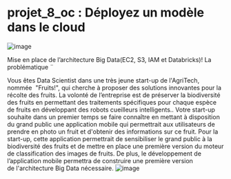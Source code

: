 # projet_8_oc : Déployez un modèle dans le cloud
![image](https://user-images.githubusercontent.com/7722696/174265729-27026244-0f35-4516-8471-8a676566b3c6.png)

Mise en place de l’architecture Big Data(EC2, S3, IAM et Databricks)!
La problématique ¨

Vous êtes Data Scientist dans une très jeune start-up de l'AgriTech, nommée  "Fruits!", qui cherche à proposer des solutions innovantes pour la récolte des fruits.
La volonté de l’entreprise est de préserver la biodiversité des fruits en permettant des traitements spécifiques pour chaque espèce de fruits en développant des robots cueilleurs intelligents..
Votre start-up souhaite dans un premier temps se faire connaître en mettant à disposition du grand public une application mobile qui permettrait aux utilisateurs de prendre en photo un fruit et d'obtenir des informations sur ce fruit.
Pour la start-up, cette application permettrait de sensibiliser le grand public à la biodiversité des fruits et de mettre en place une première version du moteur de classification des images de fruits.
De plus, le développement de l’application mobile permettra de construire une première version de l'architecture Big Data nécessaire.
![image](https://user-images.githubusercontent.com/7722696/174265663-de2dafcb-9883-4825-a111-0e64a53b8b87.png)

